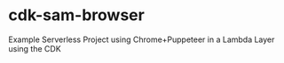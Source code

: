 # cdk-sam-browser
Example Serverless Project using Chrome+Puppeteer in a Lambda Layer using the CDK
